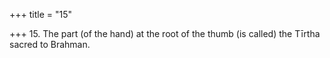 +++
title = "15"

+++
15. The part (of the hand) at the root of the thumb (is called) the Tīrtha sacred to Brahman.
